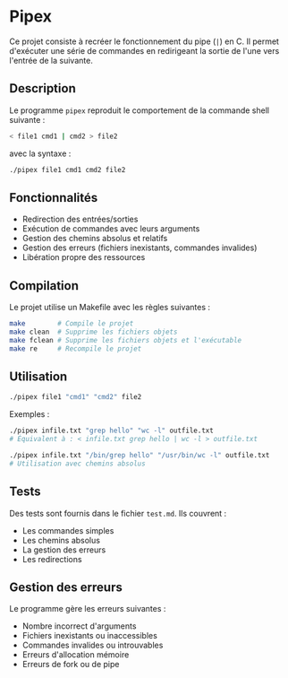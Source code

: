 # Pipex

Ce projet consiste à recréer le fonctionnement du pipe (`|`) en C. Il permet d'exécuter une série de commandes en redirigeant la sortie de l'une vers l'entrée de la suivante.

## Description

Le programme `pipex` reproduit le comportement de la commande shell suivante :
```bash
< file1 cmd1 | cmd2 > file2
```
avec la syntaxe :
```bash
./pipex file1 cmd1 cmd2 file2
```

## Fonctionnalités

- Redirection des entrées/sorties
- Exécution de commandes avec leurs arguments
- Gestion des chemins absolus et relatifs
- Gestion des erreurs (fichiers inexistants, commandes invalides)
- Libération propre des ressources

## Compilation

Le projet utilise un Makefile avec les règles suivantes :

```bash
make        # Compile le projet
make clean  # Supprime les fichiers objets
make fclean # Supprime les fichiers objets et l'exécutable
make re     # Recompile le projet
```

## Utilisation

```bash
./pipex file1 "cmd1" "cmd2" file2
```

Exemples :
```bash
./pipex infile.txt "grep hello" "wc -l" outfile.txt
# Équivalent à : < infile.txt grep hello | wc -l > outfile.txt

./pipex infile.txt "/bin/grep hello" "/usr/bin/wc -l" outfile.txt
# Utilisation avec chemins absolus
```

## Tests

Des tests sont fournis dans le fichier `test.md`. Ils couvrent :
- Les commandes simples
- Les chemins absolus
- La gestion des erreurs
- Les redirections

## Gestion des erreurs

Le programme gère les erreurs suivantes :
- Nombre incorrect d'arguments
- Fichiers inexistants ou inaccessibles
- Commandes invalides ou introuvables
- Erreurs d'allocation mémoire
- Erreurs de fork ou de pipe
